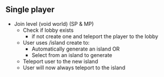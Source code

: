 ## Single player
- Join level (void world) (SP & MP)
    - Check if lobby exists
        - if not create one and teleport the player to the lobby
    - User uses /island create to:
        - Automatically generate an island OR
        - Select from an island to generate
    - Teleport user to the new island
    - User will now always teleport to the island
